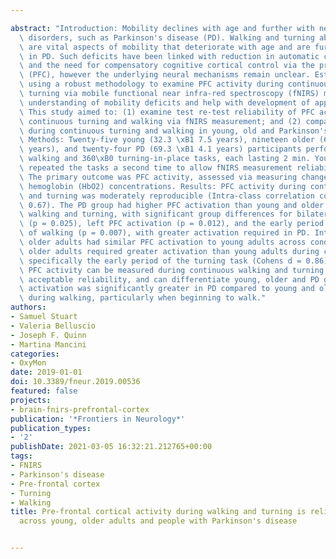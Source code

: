 ---
abstract: "Introduction: Mobility declines with age and further with neurodegenerative\
  \ disorders, such as Parkinson's disease (PD). Walking and turning ability, in particular,\
  \ are vital aspects of mobility that deteriorate with age and are further impaired\
  \ in PD. Such deficits have been linked with reduction in automatic control of movement\
  \ and the need for compensatory cognitive cortical control via the pre-frontal cortex\
  \ (PFC), however the underlying neural mechanisms remain unclear. Establishing and\
  \ using a robust methodology to examine PFC activity during continuous walking and\
  \ turning via mobile functional near infra-red spectroscopy (fNIRS) may aid in the\
  \ understanding of mobility deficits and help with development of appropriate therapeutics.\
  \ This study aimed to: (1) examine test re-test reliability of PFC activity during\
  \ continuous turning and walking via fNIRS measurement; and (2) compare PFC activity\
  \ during continuous turning and walking in young, old and Parkinson's subjects.\
  \ Methods: Twenty-five young (32.3 \xB1 7.5 years), nineteen older (65.4 \xB1 7.0\
  \ years), and twenty-four PD (69.3 \xB1 4.1 years) participants performed continuous\
  \ walking and 360\xB0 turning-in-place tasks, each lasting 2 min. Young participants\
  \ repeated the tasks a second time to allow fNIRS measurement reliability assessment.\
  \ The primary outcome was PFC activity, assessed via measuring changes in oxygenated\
  \ hemoglobin (HbO2) concentrations. Results: PFC activity during continuous walking\
  \ and turning was moderately reproducible (Intra-class correlation coefficient =\
  \ 0.67). The PD group had higher PFC activation than young and older adults during\
  \ walking and turning, with significant group differences for bilateral PFC activation\
  \ (p = 0.025), left PFC activation (p = 0.012), and the early period (first 40 s)\
  \ of walking (p = 0.007), with greater activation required in PD. Interestingly,\
  \ older adults had similar PFC activation to young adults across conditions, however\
  \ older adults required greater activation than young adults during continuous turning,\
  \ specifically the early period of the turning task (Cohens d = 0.86). Conclusions:\
  \ PFC activity can be measured during continuous walking and turning tasks with\
  \ acceptable reliability, and can differentiate young, older and PD groups. PFC\
  \ activation was significantly greater in PD compared to young and older adults\
  \ during walking, particularly when beginning to walk."
authors:
- Samuel Stuart
- Valeria Belluscio
- Joseph F. Quinn
- Martina Mancini
categories:
- OxyMon
date: 2019-01-01
doi: 10.3389/fneur.2019.00536
featured: false
projects:
- brain-fnirs-prefrontal-cortex
publication: '*Frontiers in Neurology*'
publication_types:
- '2'
publishDate: 2021-03-05 16:32:21.212765+00:00
tags:
- FNIRS
- Parkinson's disease
- Pre-frontal cortex
- Turning
- Walking
title: Pre-frontal cortical activity during walking and turning is reliable and differentiates
  across young, older adults and people with Parkinson's disease

---
